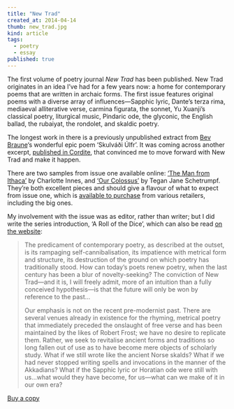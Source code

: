 ```yaml
---
title: "New Trad"
created_at: 2014-04-14
thumb: new_trad.jpg
kind: article
tags: 
  - poetry
  - essay
published: true
---
```


The first volume of poetry journal _New Trad_ has been published. New Trad originates in an idea I’ve had for a few years now: a home for contemporary poems that are written in archaic forms. The first issue features original poems with a diverse array of influences—Sapphic lyric, Dante’s terza rima, mediaeval alliterative verse, carmina figurata, the sonnet, Yu Xuanji’s classical poetry, liturgical music, Pindaric ode, the glyconic, the English ballad, the rubaiyat, the rondolet, and skaldic poetry.

The longest work in there is a previously unpublished extract from [Bev Braune](https://bevbraunepoet.wordpress.com/)‘s wonderful epic poem ‘Skulváði Úlfr’. It was coming across another excerpt, [published in Cordite](http://cordite.org.au/poetry/epic/from-skulvadi-ulfr-the-legend-of-the-son-of-nadlan-the-rus/), that convinced me to move forward with New Trad and make it happen.

There are two samples from issue one available online: [‘The Man from Ithaca’](http://ilkpress.org/the-man-from-ithaca/) by Charlotte Innes, and [‘Our Colossus’](http://ilkpress.org/schetrumpf-our-colossus/) by Tegan Jane Schetrumpf. They’re both excellent pieces and should give a flavour of what to expect from issue one, which is [available to purchase](http://ilkpress.org/buy/) from various retailers, including the big ones.

My involvement with the issue was as editor, rather than writer; but I did write the series introduction, ‘A Roll of the Dice’, which can also be read [on the website](http://ilkpress.org/a-roll-of-the-dice/):

> The predicament of contemporary poetry, as described at the outset, is its rampaging self-cannibalisation, its impatience with metrical form and structure, its destruction of the ground on which poetry has traditionally stood. How can today’s poets renew poetry, when the last century has been a blur of novelty-seeking? The conviction of New Trad—and it is, I will freely admit, more of an intuition than a fully conceived hypothesis—is that the future will only be won by reference to the past...
>
> Our emphasis is not on the recent pre-modernist past. There are several venues already in existence for the rhyming, metrical poetry that immediately preceded the onslaught of free verse and has been maintained by the likes of Robert Frost; we have no desire to replicate them. Rather, we seek to revitalise ancient forms and traditions so long fallen out of use as to have become mere objects of scholarly study. What if we still wrote like the ancient Norse skalds? What if we had never stopped writing spells and invocations in the manner of the Akkadians? What if the Sapphic lyric or Horatian ode were still with us…what would they have become, for us—what can we make of it in our own era?

[Buy a copy](http://ilkpress.org/)